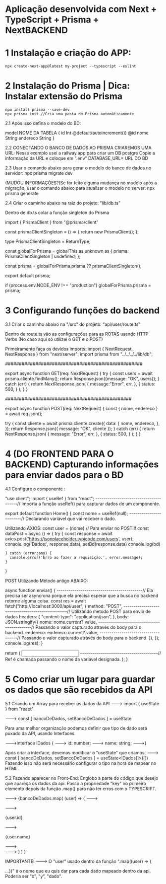 # Aplicação desenvolvida com Next + TypeScript + Prisma + NextBACKEND 

# 1 Instalação e criação do APP:
    npx create-next-app@latest my-project --typescript --eslint

# 2 Instalação do Prisma | Dica: Instalar extensão do Prisma
    npm install prisma --save-dev
    npx prisma init //Cria uma pasta do Prisma automáticamente

2.1 Após isso defina o modelo do BD:

model NOME DA TABELA {
  id Int @default(autoincrement()) @id
  nome String
  endereco String
}

2.2 CONECTANDO O BANCO DE DADOS AO PRISMA CRIAREMOS UMA URL:
Nesse exemplo usei a railway.app para criar um DB postgre
Copie a informação da URL e coloque em ".env"
    DATABASE_URL= URL DO BD

2.3 Usar o comando abaixo para gerar o modelo do banco de dados no servidor:
    npx prisma migrate dev

(MUDOU INFORMAÇÕES?)Se for feito alguma mudança no modelo após a migração, usar o comando abaixo para atualizar o modelo no server:
    npx prisma generate

2.4 Criar o caminho abaixo na raiz do projeto:
    "lib/db.ts"

Dentro de db.ts colar a função singleton do Prisma

import { PrismaClient } from "@prisma/client"

const prismaClientSingleton = () => {
    return new PrismaClient();
};

type PrismaClientSingleton = ReturnType<typeof prismaClientSingleton>;

const globalForPrisma = globalThis as unknown as {
    prisma: PrismaClientSingleton | undefined;
};

const prisma = globalForPrisma.prisma ?? prismaClientSingleton();

export default prisma;

if (process.env.NODE_ENV !== "production") globalForPrisma.prisma = prisma;

# 3 Configurando funções do backend

3.1 Criar o caminho abaixo na "/src" do projeto:
"api/user/route.ts"

Dentro de route.ts vão as configurações para as ROTAS usando HTTP Verbs (No caso aqui só utilizei o GET e o POST)

Primeiramente faça os devidos imports:
    import { NextRequest, NextResponse } from "next/server";
    import prisma from "../../../../lib/db";


##################################################

export async function GET(req: NextRequest) {
    try {
        const users = await prisma.cliente.findMany();
        return Response.json({message: "OK", users});
    } catch (err) {
        return NextResponse.json(
            {
                message:"Error",
                err,
            },
            {
                status: 500,
            }
        );
    }
}

##############################################

export async function POST(req: NextRequest) {
  const { nome, endereco } = await req.json();

  try {
    const cliente = await prisma.cliente.create({
      data: {
        nome,
        endereco,
      },
    });
    return Response.json({ message: "OK", cliente });
  } catch (err) {
    return NextResponse.json(
      {
        message: "Error",
        err,
      },
      {
        status: 500,
      }
    );
  }
}

# 4 (DO FRONTEND PARA O BACKEND) Capturando informações para enviar dados para o BD

4.1 Configure o componente :

"use client";
import { useRef } from "react"; ---------------------------------------// Importa a função useRef() para capturar dados de um componente.

export default function Home() {
  const nome = useRef<HTMLInputElement>(null); ------------------------// Declarando variável que vai receber o dado.

  Utilizando AXIOS:
    const user = {nome} // Para enviar no POST!!!
  const dataPost = async () => {
    try {
      const response = await axios.post('https://jsonplaceholder.typicode.com/users', user);
      console.log('Dados:', response.data);
      setBd(response.data)
      console.log(bd)

    } catch (error:any) {
      console.error('Erro ao fazer a requisição:', error.message);
    }
  }

  POST Utilizando Método antigo ABAIXO:

  async function enviar() { -------------------------------------------// Ela precisa ser asyncrona porque ela precisa esperar que a busca no backend retorne alguma coisa.
    const res = await fetch("http://localhost:3000/api/user", {
      method: "POST", -------------------------------------------------// Utilizando metodo POST para envio de dados
      headers: {
        "content-type": "application/json",
      },
      body: JSON.stringify({
        nome: nome.current?.value, --------------------------------------------// Passando o valor capturado através do body para o backend.
        endereco: endereco.current?.value, ------------------------------------// Passando o valor capturado através do body para o backend.
      }),
    });
    console.log(res);
  }

  return (
        <input type="text" ref={nome}/> ---------------------------------------// Ref é chamada passando o nome da variável designada.
  );
}

# 5 Como criar um lugar para guardar os dados que são recebidos da API

5.1 Criando um Array para receber os dados da API
---> import { useState } from "react"

---> const [ bancoDeDados, setBancoDeDados ] = useState[]([])

Para uma melhor organização podemos definir que tipo de dado será puxado
da API, usando Interfaces.

--->interface IDados {
--->  id: number;
--->  name: string;
--->}

Após criar a interface, devemos modificar o "useState" que criamos:
---> const [ bancoDeDados, setBancoDeDados ] = useState<IDados[]>([])
Fazendo isso não será necessário configurar o tipo na hora de mapear no HTML.

5.2 Fazendo aparecer no Front-End:
Englobo a parte do código que desejo que apareça os dados da api.
Passo a propriedade "key" no primeiro elemento depois da função .map()
para não ter erros com o TYPESCRIPT.

---> {bancoDeDados.map( (user) => { 
--->   <div key={user.id}>
--->     <p>{user.id}</p>
--->     <p>{user.name}</p>
--->   </div>
---> } ) }

IMPORTANTE! ---> O "user" usado dentro da função ".map((user) => {<div>...})"
é o nome que eu quis dar para cada dado mapeado dentro da api.
Poderia ser "x", "y", "dado".
